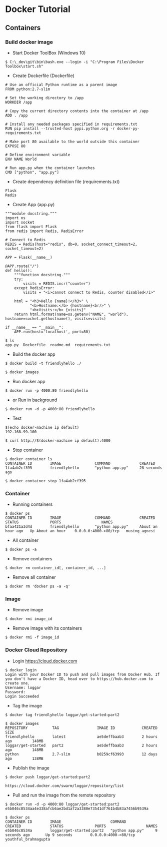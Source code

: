# Docker Tutorial
## Containers

### Build docker image

* Start Docker ToolBox (Windows 10)
```
$ C:\_dev\git\bin\bash.exe --login -i "C:\Program Files\Docker Toolbox\start.sh"
```

* Create Dockerfile (Dockerfile)
```
# Use an official Python runtime as a parent image
FROM python:2.7-slim

# Set the working directory to /app
WORKDIR /app

# Copy the current directory contents into the container at /app
ADD . /app

# Install any needed packages specified in requirements.txt
RUN pip install --trusted-host pypi.python.org -r docker-py-requirements.txt

# Make port 80 available to the world outside this container
EXPOSE 80

# Define environment variable
ENV NAME World

# Run app.py when the container launches
CMD ["python", "app.py"]
```

* Create dependency definition file (requirements.txt)
```
Flask
Redis
```

* Create App (app.py)
```
"""module docstring."""
import os
import socket
from flask import Flask
from redis import Redis, RedisError

# Connect to Redis
REDIS = Redis(host="redis", db=0, socket_connect_timeout=2, socket_timeout=2)

APP = Flask(__name__)

@APP.route("/")
def hello():
    """function docstring."""
    try:
        visits = REDIS.incr("counter")
    except RedisError:
        visits = "<i>cannot connect to Redis, counter disabled</i>"

    html = "<h3>Hello {name}!</h3>" \
           "<b>Hostname:</b> {hostname}<br/>" \
           "<b>Visits:</b> {visits}"
    return html.format(name=os.getenv("NAME", "world"), hostname=socket.gethostname(), visits=visits)

if __name__ == "__main__":
    APP.run(host='localhost', port=80)
```

```
$ ls
app.py  Dockerfile  readme.md  requirements.txt
```

* Build the docker app
```
$ docker build -t friendlyhello ./

$ docker images
```

* Run docker app
```
$ docker run -p 4000:80 friendlyhello
```

* or Run in background
```
$ docker run -d -p 4000:80 friendlyhello
```

* Test
```
$(echo docker-machine ip default)
192.168.99.100

$ curl http://$(docker-machine ip default):4000
```

* Stop container
```
$ docker container ls
CONTAINER ID        IMAGE               COMMAND             CREATED
1fa4ab2cf395        friendlyhello       "python app.py"     28 seconds ago

$ docker container stop 1fa4ab2cf395
```

### Container

* Running containers
```
$ docker ps
CONTAINER ID        IMAGE               COMMAND             CREATED             STATUS              PORTS                  NAMES
bfaa421a3d4d        friendlyhello       "python app.py"     About an hour ago   Up About an hour    0.0.0.0:4000->80/tcp   musing_agnesi
```

* All container
```
$ docker ps -a
```

* Remove containers
```
$ docker rm container_id[, container_id, ...]
```

* Remove all container
```
$ docker rm 'docker ps -a -q'
```

### Image

* Remove image
```
$ docker rmi image_id
```

* Remove image with its containers
```
$ docker rmi -f image_id
```

### Docker Cloud Repository

* Login https://cloud.docker.com
```
$ docker login
Login with your Docker ID to push and pull images from Docker Hub. If you don't have a Docker ID, head over to https://hub.docker.com to create one.
Username: loggar
Password:
Login Succeeded
```

* Tag the image
```
$ docker tag friendlyhello loggar/get-started:part2

$ docker images
REPOSITORY           TAG                 IMAGE ID            CREATED             SIZE
friendlyhello        latest              ae5deffbaab3        2 hours ago         148MB
loggar/get-started   part2               ae5deffbaab3        2 hours ago         148MB
python               2.7-slim            b0259cf63993        12 days ago         138MB
```

* Publish the image
```
$ docker push loggar/get-started:part2

https://cloud.docker.com/swarm/loggar/repository/list
```

* Pull and run the image from the remote repository
```
$ docker run -d -p 4000:80 loggar/get-started:part2
e5b046c8534aa4e338afcb6ae2bd1a72a3380e73541df761b4b83a7456b9539a

$ docker ps
CONTAINER ID        IMAGE                      COMMAND             CREATED             STATUS              PORTS                  NAMES
e5b046c8534a        loggar/get-started:part2   "python app.py"     9 seconds ago       Up 9 seconds        0.0.0.0:4000->80/tcp   youthful_brahmagupta
```
